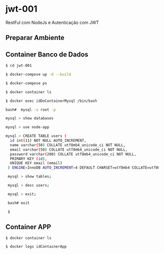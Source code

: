 # jwt-001
RestFul com NodeJs e Autenticação com JWT

## Preparar Ambiente


## Container Banco de Dados

``` bash
$ cd jwt-001

$ docker-compose up -d --build

$ docker-compose ps

$ docker container ls

$ docker exec idDoContainerMysql /bin/bash

bash#  mysql -u root -p

mysql > show databases

mysql > use node-app

mysql > CREATE TABLE users (
  id int(11) NOT NULL AUTO_INCREMENT,
  name varchar(50) COLLATE utf8mb4_unicode_ci NOT NULL,
  email varchar(50) COLLATE utf8mb4_unicode_ci NOT NULL,
  password varchar(200) COLLATE utf8mb4_unicode_ci NOT NULL,
  PRIMARY KEY (id),
  UNIQUE KEY email (email)
 ) ENGINE=InnoDB AUTO_INCREMENT=4 DEFAULT CHARSET=utf8mb4 COLLATE=utf8mb4_unicode_ci;

 mysql > show tables;

 mysql > desc users;

 mysql > exit;

 bash# exit

 $
```
## Container APP

```
$ docker container ls

$ docker logs idContainerApp

```